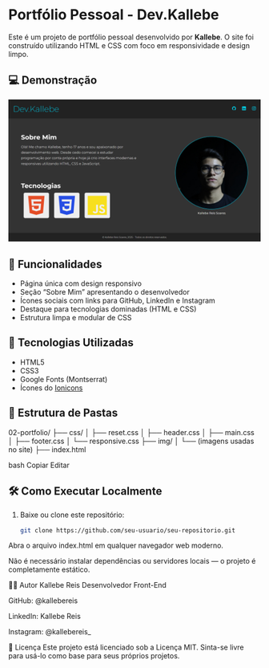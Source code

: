 # Portfólio Pessoal - Dev.Kallebe

Este é um projeto de portfólio pessoal desenvolvido por **Kallebe**. O site foi construído utilizando HTML e CSS com foco em responsividade e design limpo.

## 💻 Demonstração

![Imagem demonstrativa do projeto](.github/projeto.png)

## 📌 Funcionalidades

- Página única com design responsivo
- Seção “Sobre Mim” apresentando o desenvolvedor
- Ícones sociais com links para GitHub, LinkedIn e Instagram
- Destaque para tecnologias dominadas (HTML e CSS)
- Estrutura limpa e modular de CSS

## 🚀 Tecnologias Utilizadas

- HTML5  
- CSS3 
- Google Fonts (Montserrat)  
- Ícones do [Ionicons](https://ionic.io/ionicons)

## 📁 Estrutura de Pastas

02-portfolio/
├── css/
│ ├── reset.css
│ ├── header.css
│ ├── main.css
│ ├── footer.css
│ └── responsive.css
├── img/
│ └── (imagens usadas no site)
├── index.html

bash
Copiar
Editar

## 🛠️ Como Executar Localmente

1. Baixe ou clone este repositório:
   ```bash
   git clone https://github.com/seu-usuario/seu-repositorio.git
Abra o arquivo index.html em qualquer navegador web moderno.

Não é necessário instalar dependências ou servidores locais — o projeto é completamente estático.

👨‍💻 Autor
Kallebe Reis
Desenvolvedor Front-End

GitHub: @kallebereis

LinkedIn: Kallebe Reis

Instagram: @kallebereis_

📄 Licença
Este projeto está licenciado sob a Licença MIT. Sinta-se livre para usá-lo como base para seus próprios projetos.

